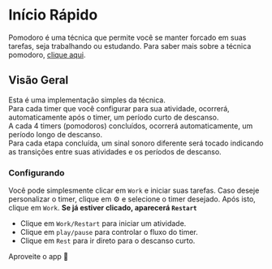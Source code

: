 # Início Rápido

Pomodoro é uma técnica que permite você se manter forcado em suas tarefas, seja trabalhando ou estudando. Para saber mais sobre a técnica pomodoro, [clique aqui](https://pt.wikipedia.org/wiki/T%C3%A9cnica_pomodoro).

## Visão Geral

Esta é uma implementação simples da técnica.\
Para cada timer que você configurar para sua atividade, ocorrerá, automaticamente após o timer, um período curto de descanso.\
A cada 4 timers (pomodoros) concluídos, ocorrerá automaticamente, um período longo de descanso.\
Para cada etapa concluída, um sinal sonoro diferente será tocado indicando as transições entre suas atividades e os períodos de descanso.




### Configurando

Você pode simplesmente clicar em `Work` e iniciar suas tarefas.
Caso deseje personalizar o timer, clique em ⚙️ e selecione o timer desejado. Após isto, clique em `Work`.
**Se já estiver clicado, aparecerá `Restart`**

- Clique em `Work/Restart` para iniciar um atividade.
- Clique em `play/pause` para controlar o fluxo do timer.
- Clique em `Rest` para ir direto para o descanso curto. 

Aproveite o app 🤩
